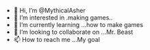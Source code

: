- 👋 Hi, I’m @MythicalAsher
- 👀 I’m interested in .making games..
- 🌱 I’m currently learning ...how to make games
- 💞️ I’m looking to collaborate on ...Mr. Beast
- 📫 How to reach me ...My goal

<!---
MythicalAsher/MythicalAsher is a ✨ special ✨ repository because its `README.md` (this file) appears on your GitHub profile.
You can click the Preview link to take a look at your changes.
--->
